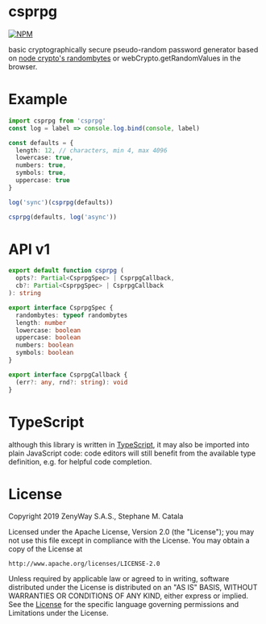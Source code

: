 # csprpg

[![NPM](https://nodei.co/npm/csprpg.png?compact=true)](https://nodei.co/npm/csprpg/)

basic cryptographically secure pseudo-random password generator
based on [node crypto's randombytes](https://npmjs.com/package/randombytes)
or webCrypto.getRandomValues in the browser.

# Example

```ts
import csprpg from 'csprpg'
const log = label => console.log.bind(console, label)

const defaults = {
  length: 12, // characters, min 4, max 4096
  lowercase: true,
  numbers: true,
  symbols: true,
  uppercase: true
}

log('sync')(csprpg(defaults))

csprpg(defaults, log('async'))
```

# API v1

```ts
export default function csprpg (
  opts?: Partial<CsprpgSpec> | CsprpgCallback,
  cb?: Partial<CsprpgSpec> | CsprpgCallback
): string

export interface CsprpgSpec {
  randombytes: typeof randombytes
  length: number
  lowercase: boolean
  uppercase: boolean
  numbers: boolean
  symbols: boolean
}

export interface CsprpgCallback {
  (err?: any, rnd?: string): void
}
```

# TypeScript

although this library is written in [TypeScript](https://www.typescriptlang.org),
it may also be imported into plain JavaScript code:
code editors will still benefit from the available type definition,
e.g. for helpful code completion.

# License

Copyright 2019 ZenyWay S.A.S., Stephane M. Catala

Licensed under the Apache License, Version 2.0 (the "License");
you may not use this file except in compliance with the License.
You may obtain a copy of the License at

    http://www.apache.org/licenses/LICENSE-2.0

Unless required by applicable law or agreed to in writing, software
distributed under the License is distributed on an "AS IS" BASIS,
WITHOUT WARRANTIES OR CONDITIONS OF ANY KIND, either express or implied.
See the [License](./LICENSE) for the specific language governing permissions and
Limitations under the License.

